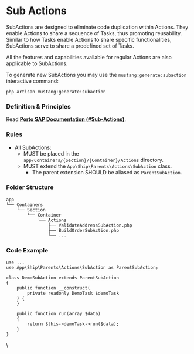 # Sub Actions

SubActions are designed to eliminate code duplication within Actions. They enable Actions to share a sequence of Tasks, thus promoting reusability. Similar to how Tasks enable Actions to share specific functionalities, SubActions serve to share a predefined set of Tasks.

All the features and capabilities available for regular Actions are also applicable to SubActions.

To generate new SubActions you may use the `mustang:generate:subaction` interactive command:

```
php artisan mustang:generate:subaction
```

### Definition & Principles[​](https://apiato.io/docs/components/main-components/subactions#definition--principles) <a href="#definition--principles" id="definition--principles"></a>

Read [**Porto SAP Documentation (#Sub-Actions)**](https://github.com/Mahmoudz/Porto#definitions--principles).

### Rules[​](https://apiato.io/docs/components/main-components/subactions#rules) <a href="#rules" id="rules"></a>

* All SubActions:
  * MUST be placed in the `app/Containers/{Section}/{Container}/Actions` directory.
  * MUST extend the `App\Ship\Parents\Actions\SubAction` class.
    * The parent extension SHOULD be aliased as `ParentSubAction`.

### Folder Structure[​](https://apiato.io/docs/components/main-components/subactions#folder-structure) <a href="#folder-structure" id="folder-structure"></a>

```
app
└── Containers
    └── Section
        └── Container
            └── Actions
                ├── ValidateAddressSubAction.php
                ├── BuildOrderSubAction.php
                └── ...
```

### Code Example[​](https://apiato.io/docs/components/main-components/subactions#code-example) <a href="#code-example" id="code-example"></a>

```
use ...
use App\Ship\Parents\Actions\SubAction as ParentSubAction;

class DemoSubAction extends ParentSubAction
{
    public function __construct(
        private readonly DemoTask $demoTask
    ) {
    }

    public function run(array $data)
    {
        return $this->demoTask->run($data);
    }
}
```

\
